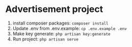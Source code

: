 # Advertisement project

1. install composer packages: `composer install`
2. Update .env from .env.example: `cp .env.example .env`
3. Make key generate: `php artisan key:generate`
4. Run project: `php artisan serve`
